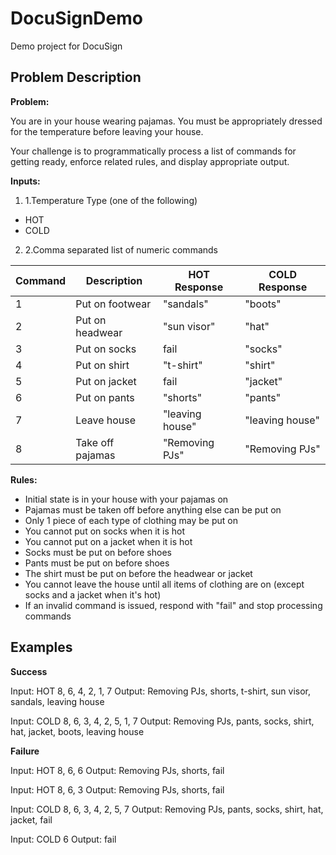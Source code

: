 # DocuSignDemo
Demo project for DocuSign



## **Problem Description**

**Problem:**

You are in your house wearing pajamas. You must be appropriately dressed for the temperature before leaving your house.

Your challenge is to programmatically process a list of commands for getting ready, enforce related rules, and display appropriate output.

**Inputs:**

1. 1.Temperature Type (one of the following)
  - HOT
  - COLD
2. 2.Comma separated list of numeric commands

| Command | Description | HOT Response | COLD Response |
| --- | --- | --- | --- |
| 1 | Put on footwear | "sandals" | "boots" |
| 2 | Put on headwear | "sun visor" | "hat" |
| 3 | Put on socks | fail | "socks" |
| 4 | Put on shirt | "t-shirt" | "shirt" |
| 5 | Put on jacket | fail | "jacket" |
| 6 | Put on pants | "shorts" | "pants" |
| 7 | Leave house | "leaving house" | "leaving house" |
| 8 | Take off pajamas | "Removing PJs" | "Removing PJs" |

**Rules:**

- Initial state is in your house with your pajamas on
- Pajamas must be taken off before anything else can be put on
- Only 1 piece of each type of clothing may be put on
- You cannot put on socks when it is hot
- You cannot put on a jacket when it is hot
- Socks must be put on before shoes
- Pants must be put on before shoes
- The shirt must be put on before the headwear or jacket
- You cannot leave the house until all items of clothing are on (except socks and a jacket when it's hot)
- If an invalid command is issued, respond with "fail" and stop processing commands

## **Examples**

**Success**

Input: HOT 8, 6, 4, 2, 1, 7
Output: Removing PJs, shorts, t-shirt, sun visor, sandals, leaving house

Input: COLD 8, 6, 3, 4, 2, 5, 1, 7
Output: Removing PJs, pants, socks, shirt, hat, jacket, boots, leaving house

**Failure**

Input: HOT 8, 6, 6
Output: Removing PJs, shorts, fail

Input: HOT 8, 6, 3
Output: Removing PJs, shorts, fail

Input: COLD 8, 6, 3, 4, 2, 5, 7
Output: Removing PJs, pants, socks, shirt, hat, jacket, fail

Input: COLD 6
Output: fail
